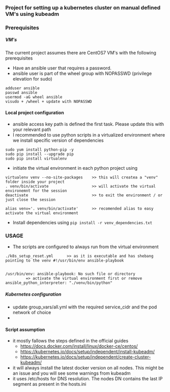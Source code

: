 ### Project for setting up a kubernetes cluster on manual defined VM's using kubeadm

### Prerequisites

##### VM's 
The current project assumes there are CentOS7 VM's with the following prerequisites
 - Have an ansible user that requires a password.
 - ansible user is part of the wheel group with NOPASSWD (privilege elevation for sudo)
```
adduser ansible
passwd ansible
usermod -aG wheel ansible
visudo + /wheel + update with NOPASSWD
```

#### Local project configuration
- ansible access key path is defined the first task. Please update this with your relevant path
- I recommended to use python scripts in a virtualized environment where we install specific version of dependencies
```
sudo yum install python-pip -y
sudo pip install --upgrade pip
sudo pip install virtualenv
```
- initiate the virtual environment in each python project using 
```
virtualenv venv --no-site-packages    >> this will createa a "venv" folder inside your project
. venv/bin/activate                   >> will activate the virtual environemnt for the session
deactivate                            >> to exit the environment / or just close the session

alias venv='. venv/bin/activate'      >> recomended alias to easy activate the virtual environment
```
- Install dependencies using `pip install -r venv_dependencies.txt`
### USAGE
- The scripts are configured to always run from the virtual environment 
```
./k8s_setup_reset.yml      >> as it is executable and has shebang pointing to the venv #!/usr/bin/env ansible-playbook 


/usr/bin/env: ansible-playbook: No such file or directory  
         => activate the virtual environment first or remove ansible_python_interpreter: "./venv/bin/python"
```
##### Kubernetes configuration 
- update group_vars/all.yml with the required service_cidr and the pod network of choice
- 

#### Script assumption
- it mostly fallows the steps defined in the official guides 
  - https://docs.docker.com/install/linux/docker-ce/centos/
  - https://kubernetes.io/docs/setup/independent/install-kubeadm/
  - https://kubernetes.io/docs/setup/independent/create-cluster-kubeadm/
- it will always install the latest docker version on all nodes. This might be an issue and you will see some warnings from kubeadm
- it uses /etc/hosts for DNS resolution. The nodes DN contains the last IP segment as present in the hosts.ini

